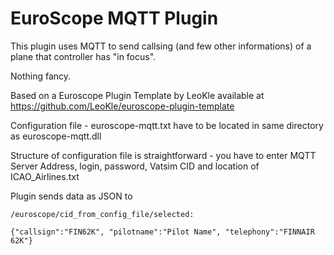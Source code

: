 # EuroScope MQTT Plugin

This plugin uses MQTT to send callsing (and few other informations) of a plane that controller has "in focus". 

Nothing fancy. 

Based on a Euroscope Plugin Template by LeoKle available at https://github.com/LeoKle/euroscope-plugin-template

Configuration file - euroscope-mqtt.txt have to be located in same directory as euroscope-mqtt.dll

Structure of configuration file is straightforward - you have to enter MQTT Server Address, login, password, Vatsim CID and location of ICAO_Airlines.txt

Plugin sends data as JSON to 

```commandline
/euroscope/cid_from_config_file/selected:
```

```commandline
{"callsign":"FIN62K", "pilotname":"Pilot Name", "telephony":"FINNAIR 62K"}
```

